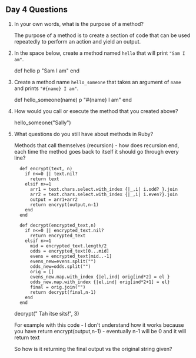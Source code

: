 ## Day 4 Questions

1. In your own words, what is the purpose of a method?

    The purpose of a method is to create a section of code that can be
    used repeatedly to perform an action and yield an output.

1. In the space below, create a method named `hello` that will print `"Sam I am"`.

    def hello
      p "Sam I am"
    end

1. Create a method name `hello_someone` that takes an argument of `name` and prints `"#{name} I am"`.

    def hello_someone(name)
      p "#{name} I am"
    end

1. How would you call or execute the method that you created above?

     hello_someone("Sally")

1. What questions do you still have about methods in Ruby?

     Methods that call themselves (recursion) - how does recursion end, each
     time the method goes back to itself it should go through every line?


         def encrypt(text, n)
           if n<=0 || text.nil?
             return text
           elsif n>=1
             arr1 = text.chars.select.with_index {|_,i| i.odd? }.join
             arr2 = text.chars.select.with_index {|_,i| i.even?}.join
             output = arr1+arr2
             return encrypt(output,n-1)
           end
         end

         def decrypt(encrypted_text,n)
           if n<=0 || encrypted_text.nil?
             return encrypted_text
           elsif n>=1
             mid = encrypted_text.length/2
             odds = encrypted_text[0...mid]
             evens = encrypted_text[mid..-1]
             evens_new=evens.split("")
             odds_new=odds.split("")
             orig = []
             evens_new.map.with_index {|el,ind| orig[ind*2] = el }
             odds_new.map.with_index {|el,ind| orig[ind*2+1] = el}
             final = orig.join("")
             return decrypt(final,n-1)
           end
         end

   decrypt(" Tah itse sits!", 3)


   For example with this code - I don't understand how it works because you have
   return encrypt(output,n-1) - eventually n-1 will be 0 and it will return text

   So how is it returning the final output vs the original string given?
